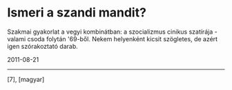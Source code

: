 # Ismeri a szandi mandit?

Szakmai gyakorlat a vegyi kombinátban: a szocializmus cinikus szatírája - valami csoda folytán '69-ből. Nekem helyenként kicsit szögletes, de azért igen szórakoztató darab.

2011-08-21 

----

[7], [magyar]